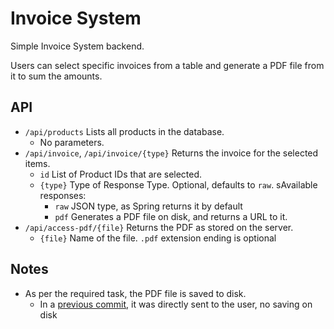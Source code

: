 # Invoice System
Simple Invoice System backend.

Users can select specific invoices from a table and generate a PDF file from it to sum the amounts.

## API
- `/api/products` Lists all products in the database.
  - No parameters.
- `/api/invoice`, `/api/invoice/{type}` Returns the invoice for the selected items.
  - `id` List of Product IDs that are selected.
  - `{type}` Type of Response Type. Optional, defaults to `raw`. sAvailable responses:
    - `raw` JSON type, as Spring returns it by default
    - `pdf` Generates a PDF file on disk, and returns a URL to it.
- `/api/access-pdf/{file}` Returns the PDF as stored on the server.
  - `{file}` Name of the file. `.pdf` extension ending is optional 

## Notes
- As per the required task, the PDF file is saved to disk.
  -  In a [previous commit](https://github.com/RobiFox/Invoice-System/blob/a640ebeb4e09f6e705abecceef882ffa72cd6ed0/src/main/java/me/robi/invoicesystem/controllers/InvoiceController.java#L68), it was directly sent to the user, no saving on disk